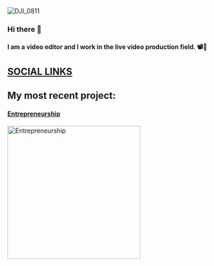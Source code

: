 ![DJI_0811](https://user-images.githubusercontent.com/71404341/130175522-4143ef38-9ee1-4f60-a099-96a9a4bda868.jpeg)
### Hi there 👋

#### I am a video editor and I work in the live video production field. 📽🔴

## [SOCIAL LINKS](https://linktr.ee/loudmusicpigeon)

## My most recent project:
#### [Entrepreneurship](https://youtu.be/UrkZcixfouc)
<a href="http://www.youtube.com/watch?feature=player_embedded&v=UrkZcixfouc
" target="_blank"><img src="https://i.ytimg.com/vi/UrkZcixfouc/hqdefault.jpg" 
alt="Entrepreneurship" width="300" /></a>
